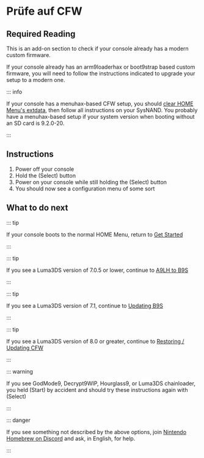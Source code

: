 # Prüfe auf CFW

## Required Reading

This is an add-on section to check if your console already has a modern custom firmware.

If your console already has an arm9loaderhax or boot9strap based custom firmware, you will need to follow the instructions indicated to upgrade your setup to a modern one.

::: info

If your console has a menuhax-based CFW setup, you should [clear HOME Menu's extdata](troubleshooting-post-install), then follow all instructions on your SysNAND. You probably have a menuhax-based setup if your system version when booting without an SD card is 9.2.0-20.

:::

## Instructions

1. Power off your console
2. Hold the (Select) button
3. Power on your console while still holding the (Select) button
4. You should now see a configuration menu of some sort

## What to do next

::: tip

If your console boots to the normal HOME Menu, return to [Get Started](get-started)

:::

::: tip

If you see a Luma3DS version of 7.0.5 or lower, continue to [A9LH to B9S](a9lh-to-b9s)

:::

::: tip

If you see a Luma3DS version of 7.1, continue to [Updating B9S](updating-b9s)

:::

::: tip

If you see a Luma3DS version of 8.0 or greater, continue to [Restoring / Updating CFW](restoring-updating-cfw)

:::

::: warning

If you see GodMode9, Decrypt9WIP, Hourglass9, or Luma3DS chainloader, you held (Start) by accident and should try these instructions again with (Select)

:::

::: danger

If you see something not described by the above options, join [Nintendo Homebrew on Discord](https://discord.gg/MWxPgEp) and ask, in English, for help.

:::
